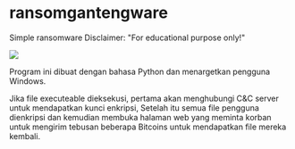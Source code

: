 # ransomgantengware
Simple ransomware
Disclaimer: "For educational purpose only!"

<img src="https://raw.githubusercontent.com/zakybstrd21215/ransomgantengware/master/screenshot.jpg">

Program ini dibuat dengan bahasa Python dan menargetkan pengguna Windows. 

Jika file executeable dieksekusi, pertama akan menghubungi C&C server untuk mendapatkan kunci enkripsi, Setelah itu semua file pengguna dienkripsi dan kemudian membuka halaman web yang meminta korban untuk mengirim tebusan beberapa Bitcoins untuk mendapatkan file mereka kembali.
